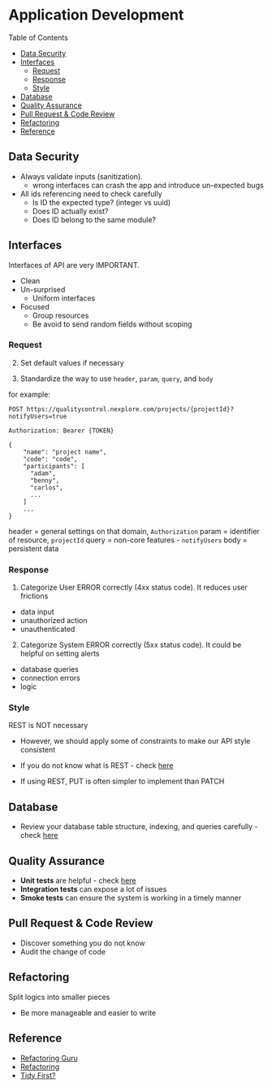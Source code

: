 # Application Development <!-- omit in toc -->

Table of Contents

- [Data Security](#data-security)
- [Interfaces](#interfaces)
  - [Request](#request)
  - [Response](#response)
  - [Style](#style)
- [Database](#database)
- [Quality Assurance](#quality-assurance)
- [Pull Request \& Code Review](#pull-request--code-review)
- [Refactoring](#refactoring)
- [Reference](#reference)

## Data Security

- Always validate inputs (sanitization).
   - wrong interfaces can crash the app and introduce un-expected bugs
- All ids referencing need to check carefully
  - Is ID the expected type? (integer vs uuid)
  - Does ID actually exist?
  - Does ID belong to the same module?

## Interfaces

Interfaces of API are very IMPORTANT.
  - Clean
  - Un-surprised
    - Uniform interfaces
  - Focused
    - Group resources
    - Be avoid to send random fields without scoping

### Request

2. Set default values if necessary

3. Standardize the way to use `header`, `param`, `query`, and `body`

  for example:

  ```
  POST https://qualitycontrol.nexplore.com/projects/{projectId}?notifyUsers=true

  Authorization: Bearer {TOKEN}

  {
      "name": "project name",
      "code": "code",
      "participants": [
        "adam",
        "benny",
        "carlos",
        ...
      ]
      ...
  }

  ```

  header = general settings on that domain, `Authorization`
  param = identifier of resource, `projectId`
  query = non-core features - `notifyUsers`
  body = persistent data

### Response

1. Categorize User ERROR correctly (4xx status code). It reduces user frictions
  - data input
  - unauthorized action
  - unauthenticated

2. Categorize System ERROR correctly (5xx status code). It could be helpful on setting alerts
  - database queries
  - connection errors
  - logic

### Style

REST is NOT necessary
  - However, we should apply some of constraints to make our API style consistent
  - If you do not know what is REST - check [here](../what-we-share/rest-api.md)

- If using REST, PUT is often simpler to implement than PATCH

## Database

- Review your database table structure, indexing, and queries carefully - check [here](database-design.md)

## Quality Assurance

- **Unit tests** are helpful - check [here](dev-testing.md)
- **Integration tests** can expose a lot of issues
- **Smoke tests** can ensure the system is working in a timely manner

## Pull Request & Code Review

- Discover something you do not know
- Audit the change of code

## Refactoring

Split logics into smaller pieces
  - Be more manageable and easier to write

## Reference

- [Refactoring Guru](https://refactoring.guru "https://refactoring.guru")
- [Refactoring](https://martinfowler.com/books/refactoring.html "https://martinfowler.com/books/refactoring.html")
- [Tidy First?](https://www.oreilly.com/library/view/tidy-first/9781098151232 "https://www.oreilly.com/library/view/tidy-first/9781098151232")
